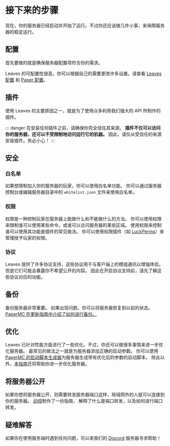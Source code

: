 # 接下来的步骤

现在，你的服务器已经启动并开始了运行。不过你还应该做几件小事，来保障服务器的稳定运行。

## 配置

首先要做的就是确保服务器配置项符合你的需求。

Leaves 的可配置性很高，你可以根据自己的需要更改许多设置。请查看 [Leaves 配置](../reference/configuration)
和 [Paper 配置](https://docs.papermc.io/paper/reference/configuration)。

## 插件

使用 Leaves 的主要原因之一，就是为了使用众多利用我们强大的 API 所制作的插件。

::: danger
在安装任何插件之前，请确保你完全信任其来源。
**插件不仅可以访问你的服务器，还可以不受限制地访问运行它的机器。**
因此，请仅从受信任的来源安装插件。务必小心！
:::

## 安全

### 白名单

如果想限制加入你的服务器的玩家，你可以使用白名单功能。
你可以通过服务器控制台或编辑服务器目录中的 `whitelist.json` 文件来使用白名单。

### 权限

权限是一种控制玩家在服务器上能做什么和不能做什么的方法。
你可以使用权限来限制谁可以使用某些命令，或谁可以访问服务器的某些区域。
使用权限来控制谁可以使用其功能是插件的常见做法。
你可以使用权限插件（如 [LuckPerms](https://luckperms.net)）来管理授予玩家的权限。

### 协议

Leaves 提供了许多协议支持，这些协议用于与客户端上的模组通讯以增强体验。
但是它们可能会暴露你不希望公开的内容。
因此在开启协议支持前，请先了解这些协议对应的功能。

## 备份

备份服务器非常重要。
如果出现问题，你可以将服务器恢复到以前的状态。
[PaperMC 在更新指南中介绍了如何进行备份。](https://docs.papermc.io/paper/updating#step-1-backup)

## 优化

Leaves 已针对性能方面进行了一些优化。不过，你还可以做很多事情来进一步优化服务器。
最常见的做法之一就是为服务器添加正确的启动参数。
你可以使用[PaperMC 的启动脚本生成器](https://docs.papermc.io/misc/tools/start-script-gen)为服务器生成带有优化后的参数的启动脚本。
除此以外，[本指南](https://paper-chan.moe/paper-optimization/)还将帮助你进一步优化服务器。

## 将服务器公开

如果你想将服务器公开，则需要转发服务器端口这样，局域网外的人就可以连接到你的服务器。
[动视](https://support.activision.com/cn/zh/articles/port-forward-and-nat-faq)制作了一份指南，
解释了什么是端口转发，以及如何进行端口转发。

## 疑难解答

如果你在使用服务端时遇到任何问题，可以来我们的 [Discord](https://discord.gg/5hgtU72w33) 服务器寻求帮助！

